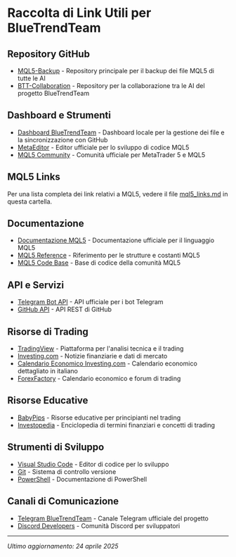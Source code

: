 # Raccolta di Link Utili per BlueTrendTeam

## Repository GitHub

- [MQL5-Backup](https://github.com/Start13/MQL5-Backup) - Repository principale per il backup dei file MQL5 di tutte le AI
- [BTT-Collaboration](https://github.com/Start13/BTT-Collaboration) - Repository per la collaborazione tra le AI del progetto BlueTrendTeam

## Dashboard e Strumenti

- [Dashboard BlueTrendTeam](http://localhost:8080/) - Dashboard locale per la gestione dei file e la sincronizzazione con GitHub
- [MetaEditor](https://www.metatrader5.com/en/automated-trading/metaeditor) - Editor ufficiale per lo sviluppo di codice MQL5
- [MQL5 Community](https://www.mql5.com/) - Comunità ufficiale per MetaTrader 5 e MQL5

## MQL5 Links

Per una lista completa dei link relativi a MQL5, vedere il file [mql5_links.md](./mql5_links.md) in questa cartella.

## Documentazione

- [Documentazione MQL5](https://www.mql5.com/en/docs) - Documentazione ufficiale per il linguaggio MQL5
- [MQL5 Reference](https://www.mql5.com/en/docs/constants/structures) - Riferimento per le strutture e costanti MQL5
- [MQL5 Code Base](https://www.mql5.com/en/code) - Base di codice della comunità MQL5

## API e Servizi

- [Telegram Bot API](https://core.telegram.org/bots/api) - API ufficiale per i bot Telegram
- [GitHub API](https://docs.github.com/en/rest) - API REST di GitHub

## Risorse di Trading

- [TradingView](https://www.tradingview.com/) - Piattaforma per l'analisi tecnica e il trading
- [Investing.com](https://www.investing.com/) - Notizie finanziarie e dati di mercato
- [Calendario Economico Investing.com](https://it.investing.com/economic-calendar/) - Calendario economico dettagliato in italiano
- [ForexFactory](https://www.forexfactory.com/) - Calendario economico e forum di trading

## Risorse Educative

- [BabyPips](https://www.babypips.com/) - Risorse educative per principianti nel trading
- [Investopedia](https://www.investopedia.com/) - Enciclopedia di termini finanziari e concetti di trading

## Strumenti di Sviluppo

- [Visual Studio Code](https://code.visualstudio.com/) - Editor di codice per lo sviluppo
- [Git](https://git-scm.com/) - Sistema di controllo versione
- [PowerShell](https://docs.microsoft.com/en-us/powershell/) - Documentazione di PowerShell

## Canali di Comunicazione

- [Telegram BlueTrendTeam](https://t.me/bluetrendteam) - Canale Telegram ufficiale del progetto
- [Discord Developers](https://discord.gg/discord-developers) - Comunità Discord per sviluppatori

---

*Ultimo aggiornamento: 24 aprile 2025*
